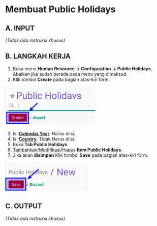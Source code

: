 # Membuat Public Holidays

## A. INPUT

*(Tidak ada instruksi khusus)*

## B. LANGKAH KERJA

1. Buka menu **Human Resource -> Configuration -> Public Holidays**. Abaikan jika sudah berada pada menu yang dimaksud.
2. Klik tombol **Create** pada bagian atas-kiri form.

![](../../img/public-holidays/tombol-create.png)

3. Isi **[Calendar Year](./penjelasan.md#field-year)**. Harus diisi.
4. Isi **[Country](./penjelasan.md#field-country-id)**. Tidak Harus diisi.
5. Buka **Tab Public Holidays**
6. <a name="l6">[Tambahkan](./membuat-public-holidays.md)/[Modifikasi](./modifikasi-public-holidays.md)/[Hapus](./hapus-public-holidays.md)</a>  **Item Public Holidays**.
7. Jika akan **disimpan** Klik tombol **Save** pada bagian atas-kiri form.

![](../../img/public-holidays/tombol-save-create.png)

## C. OUTPUT

*(Tidak ada instruksi khusus)*
